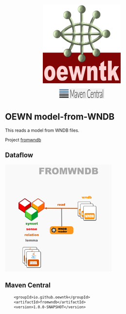 <p align="center">
<img width="256" height="256" src="images/oewntk.png" alt="OEWNTK">
</p>
<p align="center">
<img width="150"src="images/mavencentral.png" alt="MavenCentral">
</p>

# OEWN model-from-WNDB

This reads a model from WNDB files.

Project [fromwndb](https://github.com/oewntk/fromwndb)

## Dataflow

![Dataflow](images/dataflow_fromwndb.png  "Dataflow")

## Maven Central

		<groupId>io.github.oewntk</groupId>
		<artifactId>fromwndb</artifactId>
		<version>1.0.0-SNAPSHOT</version>
